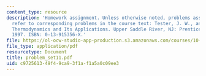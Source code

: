 ```yaml
---
content_type: resource
description: 'Homework assignment. Unless otherwise noted, problems assigned by number
  refer to corresponding problems in the course text: Tester, J. W., and Modell, Michael.
  Thermodynamics and Its Applications. Upper Saddle River, NJ: Prentice Hall PTR,
  1997. ISBN: 0-13-915356-X.'
file: https://ol-ocw-studio-app-production.s3.amazonaws.com/courses/10-40-chemical-engineering-thermodynamics-fall-2003/c972561349f49ca93f1af1a5a0c09ee3_problem_set11.pdf
file_type: application/pdf
resourcetype: Document
title: problem_set11.pdf
uid: c9725613-49f4-9ca9-3f1a-f1a5a0c09ee3
---
```

